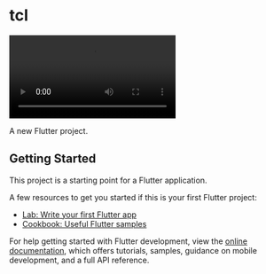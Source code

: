 # tcl


<video src="https://github.com/DityaDeveloper/tcl-app/blob/main/preview/WhatsApp%20Video%202024-02-28%20at%2009.17.30.mp4"></video>


A new Flutter project.

## Getting Started

This project is a starting point for a Flutter application.

A few resources to get you started if this is your first Flutter project:

- [Lab: Write your first Flutter app](https://docs.flutter.dev/get-started/codelab)
- [Cookbook: Useful Flutter samples](https://docs.flutter.dev/cookbook)

For help getting started with Flutter development, view the
[online documentation](https://docs.flutter.dev/), which offers tutorials,
samples, guidance on mobile development, and a full API reference.
